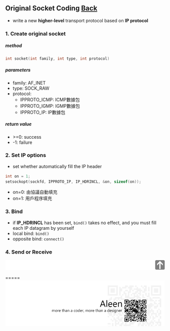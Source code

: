 ## Original Socket Coding [Back](./../socket.md)
- write a new **higher-level** transport protocol based on **IP protocol**

### 1. Create original socket

##### method
```c
int socket(int family, int type, int protocol)
```

##### parameters
- family: AF_INET
- type: SOCK_RAW
- protocol:
	- IPPROTO_ICMP: ICMP數據包
	- IPPROTO_IGMP: IGMP數據包
	- IPPROTO_IP: IP數據包

##### return value
- \>=0: success
- -1: failure

### 2. Set IP options
- set whether automatically fill the IP header

```c
int on = 1;
setsockopt(sockfd, IPPROTO_IP, IP_HDRINCL, &on, sizeof(on));
```

- on=0: 由協議自動填充
- on=1: 用戶程序填充

### 3. Bind
- if **IP_HDRINCL** has been set, ```bind()``` takes no effect, and you must fill each IP datagram by yourself
- local bind: ```bind()```
- opposite bind: ```connect()```

### 4. Send or Receive
<a href="#" style="left:200px;"><img src="./../../../../pic/gotop.png"></a>

=====
<a href="http://aleen42.github.io/" target="_blank" ><img src="./../../../../pic/tail.gif"></a>
